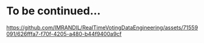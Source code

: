 # To be continued...


https://github.com/IMRANDIL/RealTimeVotingDataEngineering/assets/71559091/626fffa7-f70f-4205-a480-b44f9400a9cf



